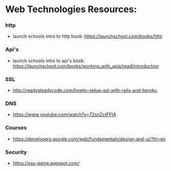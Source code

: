# Web Technologies Resources:


### http

* launch schools intro to http book: https://launchschool.com/books/http


### Api's

* launch schools intro to api's book: https://launchschool.com/books/working_with_apis/read/introduction


### SSL

* http://readysteadycode.com/howto-setup-ssl-with-rails-and-heroku

### DNS
* https://www.youtube.com/watch?v=72snZctFFtA

### Courses
* https://developers.google.com/web/fundamentals/design-and-ui/?hl=en


### Security
* https://xss-game.appspot.com/
